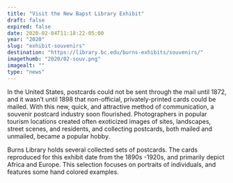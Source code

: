 ```yaml
---
title: "Visit the New Bapst Library Exhibit"
draft: false
expired: false
date: 2020-02-04T11:18:22-05:00
year: "2020"
slug: "exhibit-souvenirs"
destination: "https://library.bc.edu/burns-exhibits/souvenirs/"
imagethumb: "2020/02-souv.png"
imagealt: ""
type: "news"
---
```


In the United States, postcards could not be sent through the mail until 1872, and it wasn’t until 1898 that non-official, privately-printed cards could be mailed. With this new, quick, and attractive method of communication, a souvenir postcard industry soon flourished. Photographers in popular tourism locations created often exoticized images of sites, landscapes, street scenes, and residents, and collecting postcards, both mailed and unmailed, became a popular hobby. 

Burns Library holds several collected sets of postcards. The cards reproduced for this exhibit date from the 1890s -1920s, and primarily depict Africa and Europe. This selection focuses on portraits of individuals, and features some hand colored examples.